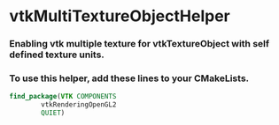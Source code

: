 # vtkMultiTextureObjectHelper

### Enabling vtk multiple texture for vtkTextureObject with self defined texture units.

### To use this helper, add these lines to your CMakeLists.
```cmake
find_package(VTK COMPONENTS
        vtkRenderingOpenGL2
        QUIET)
```
